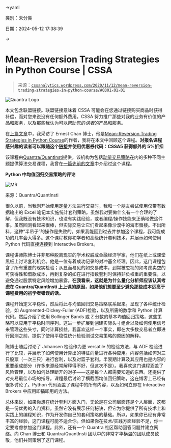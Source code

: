 →yaml

类别：未分类

日期：2024-05-12 17:38:39

→

# Mean-Reversion Trading Strategies in Python Course | CSSA

> 来源：[`cssanalytics.wordpress.com/2020/11/12/mean-reversion-trading-strategies-in-python-course/#0001-01-01`](https://cssanalytics.wordpress.com/2020/11/12/mean-reversion-trading-strategies-in-python-course/#0001-01-01)

![Quantra Logo](https://cssanalytics.files.wordpress.com/2020/11/quantra-logo-color.png)

本文包含联盟链接。联盟链接意味着 CSSA 可能会在您通过链接购买商品时获得补偿，而对您来说没有任何额外费用。CSSA 努力推广那些对我的业务有价值的产品和服务，以及那些我认为可以帮助您的*读者*的产品和服务。

在[上篇文章](https://cssanalytics.wordpress.com/2020/11/09/an-interview-with-dr-ernest-chan/)中，我采访了 Ernest Chan 博士，他是[Mean-Reversion Trading Strategies in Python Course](https://quantra.quantinsti.com/course/python-mean-reversion-strategies-ernest-chan?utm_source=david_varadi&utm_medium=affiliate&utm_campaign=CSSA)的作者，我将在本文中回顾这个课程。**对报名课程感兴趣的读者可以跟随这个[链接](https://quantra.quantinsti.com/course/momentum-trading-strategies?utm_source=david_varadi&utm_medium=affiliate&utm_campaign=mts_course)并使用优惠券代码：CSSA5 获得额外的 5%折扣**

该课程由[Quantra/QuantInsti](https://www.quantinsti.com/?utm_source=david_varadi&utm_medium=affiliate&utm_campaign=CSSA)提供，该机构为包括[动量交易策略](https://quantra.quantinsti.com/course/momentum-trading-strategies?utm_source=david_varadi&utm_medium=affiliate&utm_campaign=mts_course)在内的多种不同主题提供算法交易课程，我曾在[一篇先前的文章](https://cssanalytics.wordpress.com/2020/10/29/momentum-trading-strategies-course/)中介绍过这个课程。

**Python 中均值回归交易策略的评论**

![MR](https://cssanalytics.files.wordpress.com/2020/11/mr-2.png)

来源：Quantra/QuantInsti

很久以前，当我刚开始使用定量方法进行交易时，我和一个朋友尝试使用仅带有数据输出的 Excel 笔记本实施统计套利策略。虽然我对要做什么有一个合理的了解，但我既没有技术知识，也没有实践经验，或者编程/操作技能来正确地做这件事。虽然回测看起来很棒，但实际交易让它们看起来像沙漠中的海市蜃楼。不出所料，这种“半吊子”的操作是失败的。如果我能回到过去并参加这个课程，我可能成功的几率会大得多。这个课程教你初学者和高级统计套利技术，并展示如何使用 Python 代码直接连接到 Interactive Brokers。

课程讲师陈博士并非那种脱离现实的学术权威或金融经济学家，他们在纸上或课堂黑板上讨论套利机会。他是一位有着成功记录的对冲基金经理。因此，这门课程包含了所有重要的现实检验；从显而易见的如交易成本，到常被忽视的如考虑卖空的可获得性和借款成本，再到复杂的如在进行指数套利时保持非负权重的重要性，以避免通过股票特定风险增加暴露。**在我看来，这就是为什么量化分析师应该认真考虑在 Quantra/QuantInsti 上上课的原因，如果他们想要至少避免那些成本远高于课程费用的初学者错误的话。**

课程开始定义平稳性，然后将此与均值回归交易策略联系起来。呈现了各种统计检验，如 Augmented-Dickey-Fuller (ADF)检验，以及所需的数学和 Python 计算代码。然后介绍了使用 Bollinger Bands 或 Z 分数的基本均值回归策略，这些策略可以应用于平稳时间序列。这进一步扩展到创建实际头寸组合以及如何使用信号来管理这些头寸，同时计算损益。我喜欢这样一个事实，即在大多数交易者立即进行回测之前，提供了使用平稳性统计检验测试交易策略的原因的解释。

陈博士随后讨论了 Johansen 检验作为更 versatile 的检验方法，与 ADF 检验进行了比较，并展示了如何使用计算出的特征向量进行各种应用。内容包括如何对三只股票（一次三只）进行套利，以及对篮子套利。半衰期计算及其应用也是内容的重要组成部分（许多来源经常解释得不好，但这次不是）。我喜欢这门课程涵盖了风险管理，以及如何处理断开的对子——这是每个人都需要知道的东西。还提供了对交易最佳市场的指导。课程最后讨论了横截面均值回归策略，这在博客上已经有很多讨论了。Python 代码涵盖了课程中的所有内容，以及如何立即在 Interactive Brokers 中应用即插即用的方法。

总体来说，如果你想在统计套利方面入门，无论是在公司层面还是个人层面，这都是一份优秀的入门资料。虽然它没有展示任何秘诀，但它为你提供了所有技术上和实践上的编程知识，作为开发你自己的套利策略的基础。所以，如果你已经有非常丰富的经验，这门课程可能不适合你。但如果你在技术/实践方面经验不足，你一定要考虑参加这门课程。此外，还有一个 Quantra 社区帮助回答问题并建立网络。向 Chan 博士和 Quantra/QuantInsti 团队中的非常才华横溢的团队成员致敬，他们共同策划了这门课程。
